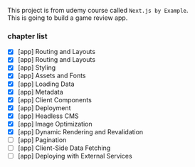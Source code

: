 This project is from udemy course called `Next.js by Example`. </br>
This is going to build a game review app.

### chapter list

- [x] [app] Routing and Layouts
- [x] [app] Routing and Layouts
- [x] [app] Styling
- [x] [app] Assets and Fonts
- [x] [app] Loading Data
- [x] [app] Metadata
- [x] [app] Client Components
- [x] [app] Deployment
- [x] [app] Headless CMS
- [x] [app] Image Optimization
- [x] [app] Dynamic Rendering and Revalidation
- [ ] [app] Pagination
- [ ] [app] Client-Side Data Fetching
- [ ] [app] Deploying with External Services
